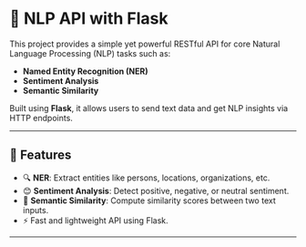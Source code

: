 # 🧠 NLP API with Flask

This project provides a simple yet powerful RESTful API for core Natural Language Processing (NLP) tasks such as:

- **Named Entity Recognition (NER)**
- **Sentiment Analysis**
- **Semantic Similarity**

Built using **Flask**, it allows users to send text data and get NLP insights via HTTP endpoints.

---

## 🚀 Features

- 🔍 **NER**: Extract entities like persons, locations, organizations, etc.
- 😊 **Sentiment Analysis**: Detect positive, negative, or neutral sentiment.
- 🔁 **Semantic Similarity**: Compute similarity scores between two text inputs.
- ⚡ Fast and lightweight API using Flask.

---

